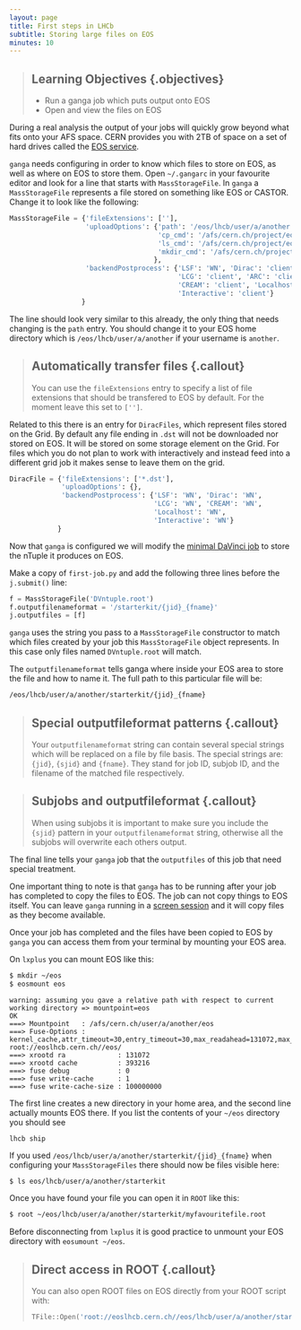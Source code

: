 ```yaml
---
layout: page
title: First steps in LHCb
subtitle: Storing large files on EOS
minutes: 10
---
```


> ## Learning Objectives {.objectives}
>
> * Run a ganga job which puts output onto EOS
> * Open and view the files on EOS

During a real analysis the output of your jobs will quickly grow
beyond what fits onto your AFS space. CERN provides you with 2TB of
space on a set of hard drives called the [EOS
service](http://information-technology.web.cern.ch/services/eos-service).

`ganga` needs configuring in order to know which files to store on
EOS, as well as where on EOS to store them. Open `~/.gangarc` in your
favourite editor and look for a line that starts with
`MassStorageFile`. In `ganga` a `MassStorageFile` represents a file
stored on something like EOS or CASTOR.  Change it to look like the
following:

```python
MassStorageFile = {'fileExtensions': [''],
                   'uploadOptions': {'path': '/eos/lhcb/user/a/another',
                                     'cp_cmd': '/afs/cern.ch/project/eos/installation/lhcb/bin/eos.select cp',
                                     'ls_cmd': '/afs/cern.ch/project/eos/installation/lhcb/bin/eos.select ls',
                                     'mkdir_cmd': '/afs/cern.ch/project/eos/installation/lhcb/bin/eos.select mkdir'
                                    },
                   'backendPostprocess': {'LSF': 'WN', 'Dirac': 'client',
                                          'LCG': 'client', 'ARC': 'client', 
                                          'CREAM': 'client', 'Localhost': 'WN',
                                          'Interactive': 'client'}
                  }
```

The line should look very similar to this already, the only thing that
needs changing is the `path` entry. You should change it to your EOS home directory
which is `/eos/lhcb/user/a/another` if your username is `another`.

> ## Automatically transfer files {.callout}
>
> You can use the `fileExtensions` entry to specify a list of file
> extensions that should be transfered to EOS by default. For the
> moment leave this set to `['']`.

Related to this there is an entry for `DiracFiles`, which represent
files stored on the Grid. By default any file ending in `.dst` will
not be downloaded nor stored on EOS. It will be stored on some storage
element on the Grid. For files which you do not plan to work with
interactively and instead feed into a different grid job it makes
sense to leave them on the grid.

```python
DiracFile = {'fileExtensions': ['*.dst'],
             'uploadOptions': {},
             'backendPostprocess': {'LSF': 'WN', 'Dirac': 'WN',
                                    'LCG': 'WN', 'CREAM': 'WN',
                                    'Localhost': 'WN',
                                    'Interactive': 'WN'}
            }
```

Now that `ganga` is configured we will modify the [minimal DaVinci
job](08-minimal-dv-job.html) to store the nTuple it produces on EOS.

Make a copy of `first-job.py` and add the following three lines
before the `j.submit()` line:

```python
f = MassStorageFile('DVntuple.root')
f.outputfilenameformat = '/starterkit/{jid}_{fname}'
j.outputfiles = [f] 
```

`ganga` uses the string you pass to a `MassStorageFile` constructor to
match which files created by your job this `MassStorageFile` object
represents. In this case only files named `DVntuple.root` will match.

The `outputfilenameformat` tells ganga where inside your EOS area to
store the file and how to name it. The full path to this particular
file will be:

```bash
/eos/lhcb/user/a/another/starterkit/{jid}_{fname}
```

> ## Special outputfileformat patterns {.callout}
>
> Your `outputfilenameformat` string can contain several special
> strings which will be replaced on a file by file basis. The special
> strings are: `{jid}`, `{sjid}` and `{fname}`. They stand for job ID,
> subjob ID, and the filename of the matched file respectively.

> ## Subjobs and outputfileformat {.callout}
>
> When using subjobs it is important to make sure you include the
> `{sjid}` pattern in your `outputfilenameformat` string, otherwise
> all the subjobs will overwrite each others output.

The final line tells your `ganga` job that the `outputfiles` of this
job that need special treatment.

One important thing to note is that `ganga` has to be running after
your job has completed to copy the files to EOS. The job can not
copy things to EOS itself. You can leave `ganga` running in a
[screen session](02-screen.html) and it will copy files as they
become available.

Once your job has completed and the files have been copied to
EOS by `ganga` you can access them from your terminal by mounting
your EOS area.

On `lxplus` you can mount EOS like this:

```bash
$ mkdir ~/eos
$ eosmount eos
```

```output
warning: assuming you gave a relative path with respect to current working directory => mountpoint=eos
OK
===> Mountpoint   : /afs/cern.ch/user/a/another/eos
===> Fuse-Options : kernel_cache,attr_timeout=30,entry_timeout=30,max_readahead=131072,max_write=4194304,fsname=eoslhcb.cern.ch root://eoslhcb.cern.ch//eos/
===> xrootd ra             : 131072
===> xrootd cache          : 393216
===> fuse debug            : 0
===> fuse write-cache      : 1
===> fuse write-cache-size : 100000000
```

The first line creates a new directory in your home area, and the second line actually mounts
EOS there. If you list the contents of your `~/eos` directory you should see

```output
lhcb ship
```

If you used `/eos/lhcb/user/a/another/starterkit/{jid}_{fname}` when
configuring your `MassStorageFiles` there should now be files
visible here:

```bash
$ ls eos/lhcb/user/a/another/starterkit
```

Once you have found your file you can open it in `ROOT` like this:

```bash
$ root ~/eos/lhcb/user/a/another/starterkit/myfavouritefile.root
```

Before disconnecting from `lxplus` it is good practice to unmount
your EOS directory with `eosumount ~/eos`.

> ## Direct access in ROOT {.callout}
>
> You can also open ROOT files on EOS directly from your ROOT
> script with:
> ```python
> TFile::Open('root://eoslhcb.cern.ch//eos/lhcb/user/a/another/starterkit/myfavouritefile.root')
> ```
